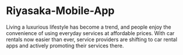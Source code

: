 # Riyasaka-Mobile-App
Living a luxurious lifestyle has become a trend, and people enjoy the convenience of using everyday services at affordable prices. With car rentals now easier than ever, service providers are shifting to car rental apps and actively promoting their services there.
